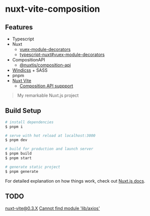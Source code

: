 # nuxt-vite-composition

## Features

- Typescript
- Nuxt
  - [vuex-module-decorators](https://championswimmer.in/vuex-module-decorators/)
  - [typescript-nuxt#vuex-module-decorators](https://typescript.nuxtjs.org/ja/cookbook/store/#vuex-module-decorators)
- CompositionAPI
  - [@nuxtjs/composition-api](https://composition-api.nuxtjs.org/)
- [Windicss](https://github.com/windicss/nuxt-windicss-module) + SASS
- pnpm
- [Nuxt Vite](https://vite.nuxtjs.org/)
  - [Composition API suppport](https://vite.nuxtjs.org/misc/common-issues/#composition-api-suppport)

> My remarkable Nuxt.js project

## Build Setup

```bash
# install dependencies
$ pnpm i

# serve with hot reload at localhost:3000
$ pnpm dev

# build for production and launch server
$ pnpm build
$ pnpm start

# generate static project
$ pnpm generate
```

For detailed explanation on how things work, check out [Nuxt.js docs](https://nuxtjs.org).

## TODO
nuxt-vite@0.3.X
[Cannot find module 'lib/axios'](https://github.com/nuxt/vite/issues/221)
